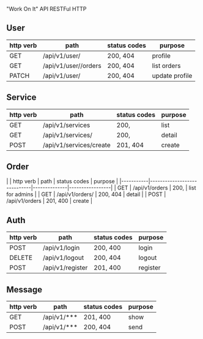 "Work On It" API RESTFul HTTP


## User

| http verb | path                       | status codes | purpose        |
|-----------|----------------------------|--------------|----------------|
| GET       | /api/v1/user/<id>          | 200, 404     | profile        |
| GET       | /api/v1/user/<id>/orders   | 200, 404     | list orders    |
| PATCH     | /api/v1/user/<id>          | 200, 404     | update profile |


## Service

| http verb | path                    | status codes | purpose |
|-----------|-------------------------|--------------|---------|
| GET       | /api/v1/services        | 200,         | list    |
| GET       | /api/v1/services/<id>   | 200,         | detail  |
| POST      | /api/v1/services/create | 201, 404     | create  |


## Order

| | http verb | path                        | status codes | purpose         |
|-----------|-----------------------------|--------------|-----------------|
| GET       | /api/v1/orders              | 200,         | list for admins |
| GET       | /api/v1/orders/<id>         | 200, 404     | detail          |
| POST      | /api/v1/orders              | 201, 400     | create          |


## Auth

| http verb | path             | status codes | purpose  |
|-----------|------------------|--------------|----------|
| POST      | /api/v1/login    | 200, 400     | login    |
| DELETE    | /api/v1/logout   | 200, 404     | logout   |
| POST      | /api/v1/register | 201, 400     | register |


## Message

| http verb | path        | status codes | purpose |
|-----------|-------------|--------------|---------|
| GET       | /api/v1/*** | 201, 400     | show    |
| POST      | /api/v1/*** | 200, 404     | send    |
